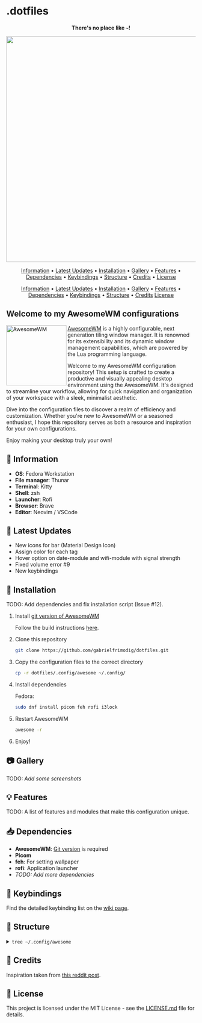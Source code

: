 
# .dotfiles

<div align="center">
    <p><strong>There's no place like <code>~</code>!</strong></p>
</div>

<div align="center">
    <img width="600px" src="https://i.imgur.com/mxXNwjd.png" />
</div>

<div align="center">

[Information](#memo-information) • [Latest Updates](#bell-latest-updates) • [Installation](#wrench-installation) • [Gallery](#camera-gallery) • [Features](#bulb-features) • [Dependencies](#inbox_tray-dependencies) • [Keybindings](#musical_keyboard-keybindings) • [Structure](#evergreen_tree-structure) • [Credits](#sparkling_heart-credits) • [License](#scroll-license)

[Information](#📝-information) • [Latest Updates](#🔔-latest-updates) • [Installation](#🔧-installation) • [Gallery](#📷-gallery) • [Features](#💡-features) • [Dependencies](#📥-dependencies) • [Keybindings](#🎹-keybindings) • [Structure](#🌲-structure) • [Credits](#💖-credits) [License](#)

</div>

## Welcome to my AwesomeWM configurations

<a href="https://awesomewm.org/"><img alt="AwesomeWM" height="160" align = "left" src="https://awesomewm.org/doc/api/images/AUTOGEN_wibox_logo_logo_and_name.svg"></a>

[AwesomeWM](https://awesomewm.org/) is a highly configurable, next generation tiling window manager. It is renowned for its extensibility and its dynamic window management capabilities, which are powered by the Lua programming language.

Welcome to my AwesomeWM configuration repository! This setup is crafted to create a productive and visually appealing desktop environment using the AwesomeWM. It's designed to streamline your workflow, allowing for quick navigation and organization of your workspace with a sleek, minimalist aesthetic.

Dive into the configuration files to discover a realm of efficiency and customization. Whether you're new to AwesomeWM or a seasoned enthusiast, I hope this repository serves as both a resource and inspiration for your own configurations.

Enjoy making your desktop truly your own!

## :memo: Information

- **OS**: Fedora Workstation
- **File manager**: Thunar
- **Terminal**: Kitty
- **Shell**: zsh
- **Launcher**: Rofi
- **Browser**: Brave
- **Editor**: Neovim / VSCode

## :bell: Latest Updates

- New icons for bar (Material Design Icon)
- Assign color for each tag
- Hover option on date-module and wifi-module with signal strength
- Fixed volume error #9
- New keybindings

## :wrench: Installation

TODO: Add dependencies and fix installation script (Issue #12).

1. Install [git version of AwesomeWM](https://github.com/awesomeWM/awesome/)

    Follow the build instructions [here](https://github.com/awesomeWM/awesome/#building-and-installation).


2. Clone this repository

    ```bash
    git clone https://github.com/gabrielfrimodig/dotfiles.git
    ```

3. Copy the configuration files to the correct directory

    ```bash
    cp -r dotfiles/.config/awesome ~/.config/
    ```

4. Install dependencies

    Fedora:

    ```bash
    sudo dnf install picom feh rofi i3lock
    ```

5. Restart AwesomeWM

    ```bash
    awesome -r
    ```

6. Enjoy!

## :camera: Gallery

TODO: *Add some screenshots*

## :bulb: Features

TODO: A list of features and modules that make this configuration unique.

## :inbox_tray: Dependencies

- **AwesomeWM**: [Git version](https://github.com/awesomeWM/awesome) is required
- **Picom**
- **feh**: For setting wallpaper
- **rofi**: Application launcher
- *TODO: Add more dependencies*

## :musical_keyboard: Keybindings

Find the detailed keybinding list on the [wiki page](https://github.com/gabrielfrimodig/dotfiles/wiki/Keybindings).

## :evergreen_tree: Structure

<details>
<summary><code>tree ~/.config/awesome</code></summary>

```markdown
.
├── bindings
│   ├── init.lua
│   ├── keyboard.lua
│   └── mouse.lua
├── config
│   ├── gaps.lua
│   ├── init.lua
│   ├── layout.lua
│   ├── menu.lua
│   └── signals.lua
├── rc.lua
├── rules
│   └── init.lua
├── signals
│   ├── corners.lua
│   ├── error.lua
│   ├── init.lua
│   └── notifications.lua
├── theme.lua
└── ui
    ├── bar
    │   ├── init.lua
    │   ├── layoutbox.lua
    │   ├── taglist.lua
    │   └── widgets
    │       ├── battery.lua
    │       ├── brightness.lua
    │       ├── clock.lua
    │       ├── cpu.lua
    │       ├── date.lua
    │       ├── memory.lua
    │       ├── volume.lua
    │       └── wifi.lua
    └── init.lua
```

</details>

## :sparkling_heart: Credits

Inspiration taken from [this reddit post](https://www.reddit.com/r/unixporn/comments/yxlylm/dwm_i_heard_catppuccin_is_the_new_cool/?utm_source=share&utm_medium=web2x&context=3).

## :scroll: License

This project is licensed under the MIT License - see the [LICENSE.md](https://github.com/gabrielfrimodig/dotfiles/blob/master/LICENSE) file for details.

